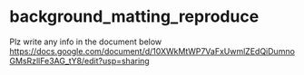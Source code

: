 # background_matting_reproduce
Plz write any info in the document below
https://docs.google.com/document/d/10XWkMtWP7VaFxUwmlZEdQiDumnoGMsRzllFe3AG_tY8/edit?usp=sharing